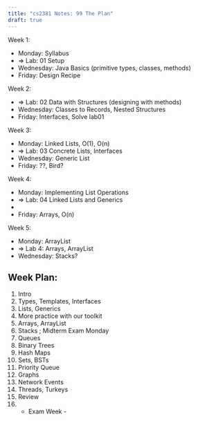 ```yaml
---
title: "cs2381 Notes: 99 The Plan"
draft: true
---
```


Week 1:

 - Monday: Syllabus
 - => Lab: 01 Setup
 - Wednesday: Java Basics (primitive types, classes, methods)
 - Friday: Design Recipe
 
Week 2:

 - => Lab: 02 Data with Structures (designing with methods)
 - Wednesday: Classes to Records, Nested Structures
 - Friday: Interfaces, Solve lab01

Week 3:

 - Monday: Linked Lists, O(1), O(n)
 - => Lab: 03 Concrete Lists, Interfaces
 - Wednesday: Generic List
 - Friday: ??, Bird?

Week 4:

 - Monday: Implementing List Operations
 - => Lab: 04 Linked Lists and Generics
 -  
 - Friday: Arrays, O(n)

Week 5: 
 
  - Monday: ArrayList
  - => Lab 4: Arrays, ArrayList
  - Wednesday: Stacks?


## Week Plan:

 1. Intro
 2. Types, Templates, Interfaces
 3. Lists, Generics
 4. More practice with our toolkit
 5. Arrays, ArrayList
 6. Stacks ; Midterm Exam Monday
 7. Queues
 8. Binary Trees
 9. Hash Maps
 10. Sets, BSTs
 11. Priority Queue
 12. Graphs
 13. Network Events
 14. Threads, Turkeys
 15. Review
 16. - Exam Week -
